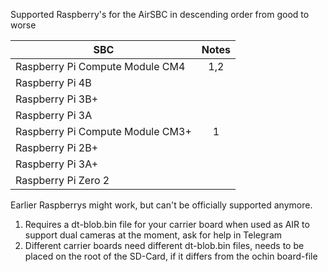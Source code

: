 Supported Raspberry's for the AirSBC in descending order from good to worse 

| SBC                                   |  Notes  |
| ------------------------------------- | :-----: |
| Raspberry Pi Compute Module CM4       |  1,2    |
| Raspberry Pi 4B                       |         |
| Raspberry Pi 3B+                      |         |
| Raspberry Pi 3A                       |         |
| Raspberry Pi Compute Module CM3+      |  1      |
| Raspberry Pi 2B+                      |         |
| Raspberry Pi 3A+                      |         |
| Raspberry Pi Zero 2                   |         |

Earlier Raspberrys might work, but can't be officially supported anymore.



1. Requires a dt-blob.bin file for your carrier board when used as AIR to support dual cameras at the moment, ask for help in Telegram
2. Different carrier boards need different dt-blob.bin files, needs to be placed on the root of the SD-Card, if it differs from the ochin board-file
